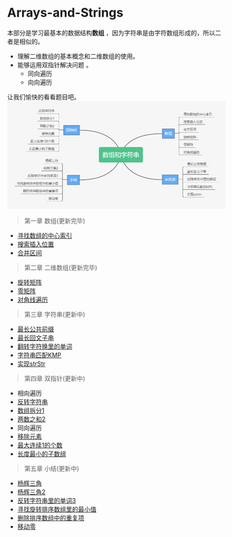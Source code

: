 # Arrays-and-Strings

本部分是学习最基本的数据结构**数组** ，因为字符串是由字符数组形成的，所以二者是相似的。
 - 理解二维数组的基本概念和二维数组的使用。
 - 能够运用双指针解决问题 。
   - 同向遍历
   - 向向遍历
   
让我们愉快的看看题目吧。
![Arrays_and_Strings](https://github.com/hgsw/Arrays-and-Strings/blob/main/Arrays_and_Strings.png)
> 第一章 数组(更新完毕)
- [寻找数组的中心索引](https://leetcode-cn.com/problems/find-pivot-index/solution/724-xun-zhao-shu-zu-de-zhong-xin-suo-yin-by-wulin-/)
- [搜索插入位置](https://leetcode-cn.com/problems/search-insert-position/solution/35-sou-suo-cha-ru-wei-zhi-by-wulin-v/)
- [合并区间](https://leetcode-cn.com/problems/merge-intervals/solution/56-he-bing-qu-jian-by-wulin-v/)

> 第二章 二维数组(更新完毕)
- [旋转矩阵](https://leetcode-cn.com/problems/rotate-image/solution/48xuan-zhuan-tu-xiang-by-wulin-v/)
- [零矩阵](https://leetcode-cn.com/problems/zero-matrix-lcci/solution/mian-shi-ti-0108-ling-ju-zhen-by-wulin-v/)
- [对角线遍历](https://leetcode-cn.com/problems/diagonal-traverse/solution/498-dui-jiao-xian-bian-li-by-wulin-v/)

> 第三章 字符串(更新中)
- [最长公共前缀]()
- [最长回文子串]()
- [翻转字符换里的单词]()
- [字符串匹配KMP]()
- [实现strStr]()

> 第四章 双指针(更新中)
- 相向遍历
- [反转字符串]()
- [数组拆分1]()
- [两数之和2]()
- 同向遍历
- [移除元素]()
- [最大连续1的个数]()
- [长度最小的子数组]()

> 第五章 小结(更新中)
- [杨辉三角]()
- [杨辉三角2]()
- [反转字符串里的单词3]()
- [寻找旋转排序数组里的最小值]()
- [删除排序数组中的重复项]()
- [移动零]()
